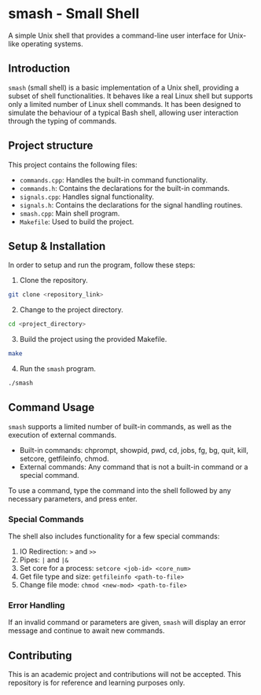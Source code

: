 # smash - Small Shell

A simple Unix shell that provides a command-line user interface for Unix-like operating systems.

## Introduction

`smash` (small shell) is a basic implementation of a Unix shell, providing a subset of shell functionalities. It behaves like a real Linux shell but supports only a limited number of Linux shell commands. It has been designed to simulate the behaviour of a typical Bash shell, allowing user interaction through the typing of commands.

## Project structure

This project contains the following files:

- `commands.cpp`: Handles the built-in command functionality.
- `commands.h`: Contains the declarations for the built-in commands.
- `signals.cpp`: Handles signal functionality.
- `signals.h`: Contains the declarations for the signal handling routines.
- `smash.cpp`: Main shell program.
- `Makefile`: Used to build the project.

## Setup & Installation

In order to setup and run the program, follow these steps:

1. Clone the repository.

```bash
git clone <repository_link>
```

2. Change to the project directory.

```bash
cd <project_directory>
```

3. Build the project using the provided Makefile.

```bash
make
```

4. Run the `smash` program.

```bash
./smash
```

## Command Usage

`smash` supports a limited number of built-in commands, as well as the execution of external commands. 

- Built-in commands: chprompt, showpid, pwd, cd, jobs, fg, bg, quit, kill, setcore, getfileinfo, chmod.
- External commands: Any command that is not a built-in command or a special command.

To use a command, type the command into the shell followed by any necessary parameters, and press enter.

### Special Commands

The shell also includes functionality for a few special commands: 

1. IO Redirection: `>` and `>>`
2. Pipes: `|` and `|&`
3. Set core for a process: `setcore <job-id> <core_num>`
4. Get file type and size: `getfileinfo <path-to-file>`
5. Change file mode: `chmod <new-mod> <path-to-file>`

### Error Handling

If an invalid command or parameters are given, `smash` will display an error message and continue to await new commands.

## Contributing

This is an academic project and contributions will not be accepted. This repository is for reference and learning purposes only.
